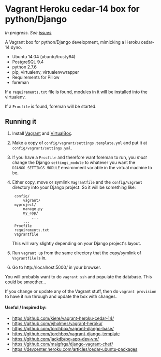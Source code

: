 # Vagrant Heroku cedar-14 box for python/Django

*In progress. See [issues](https://github.com/philgyford/vagrant-heroku-cedar-14-python/issues).*

A Vagrant box for python/Django development, mimicking a Heroku cedar-14 dyno.

* Ubuntu 14.04 (ubuntu/trusty64)
* PostgreSQL 9.4
* python 2.7.6
* pip, virtualenv, virtualenvwrapper
* Requirements for Pillow
* foreman

If a `requirements.txt` file is found, modules in it will be installed into the virtualenv.

If a `Procfile` is found, foreman will be started.


## Running it

1. Install [Vagrant](https://www.vagrantup.com/) and [VirtualBox](https://www.virtualbox.org/).

2. Make a copy of `config/vagrant/settings.template.yml` and put it at `config/vagrant/settings.yml`.

3. If you have a `Procfile` and therefore want foreman to run, you *must* change the Django `settings_module` to whatever you want the `DJANGO_SETTINGS_MODULE` environment variable in the virtual machine to be.

4. Either copy, move or symlink `Vagrantfile` and the `config/vagrant` directory into your Django project. So it will be something like:

		config/
			vagrant/
		myproject/
			manage.py
			my_app/
				...
			...
		Procfile
		requirements.txt
		Vagrantfile

	This will vary slightly depending on your Django project's layout.

5. Run `vagrant up` from the same directory that the copy/symlink of `Vagrantfile` is in.

6. Go to http://localhost:5000/ in your browser.

You will probably want to do `vagrant ssh` and populate the database. This could be smoother...

If you change or update any of the Vagrant stuff, then do `vagrant provision` to have it run through and update the box with changes.


#### Useful / Inspired by:

* https://github.com/kiere/vagrant-heroku-cedar-14/
* https://github.com/ejholmes/vagrant-heroku/
* https://github.com/torchbox/vagrant-django-base/
* https://github.com/torchbox/vagrant-django-template
* https://github.com/jackdb/pg-app-dev-vm/
* https://github.com/maigfrga/django-vagrant-chef/
* https://devcenter.heroku.com/articles/cedar-ubuntu-packages

